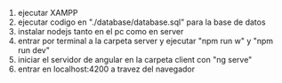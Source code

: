 1. ejecutar XAMPP
2. ejecutar codigo en "./database/database.sql" para la base de datos
3. instalar nodejs tanto en el pc como en server
4. entrar por terminal a la carpeta server y ejecutar "npm run w" y "npm run dev"
5. iniciar el servidor de angular en la carpeta client con "ng serve"
6. entrar en localhost:4200 a travez del navegador